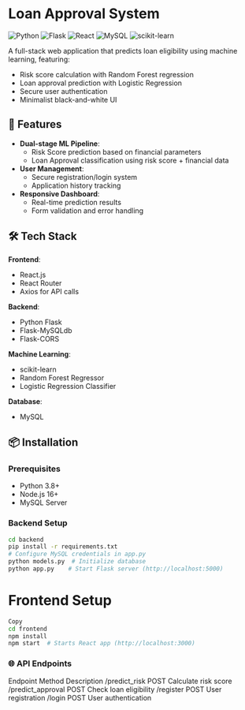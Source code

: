 # Loan Approval System

![Python](https://img.shields.io/badge/python-3670A0?style=for-the-badge&logo=python&logoColor=ffdd54)
![Flask](https://img.shields.io/badge/flask-%23000.svg?style=for-the-badge&logo=flask&logoColor=white)
![React](https://img.shields.io/badge/react-%2320232a.svg?style=for-the-badge&logo=react&logoColor=%2361DAFB)
![MySQL](https://img.shields.io/badge/mysql-%2300f.svg?style=for-the-badge&logo=mysql&logoColor=white)
![scikit-learn](https://img.shields.io/badge/scikit--learn-%23F7931E.svg?style=for-the-badge&logo=scikit-learn&logoColor=white)

A full-stack web application that predicts loan eligibility using machine learning, featuring:
- Risk score calculation with Random Forest regression
- Loan approval prediction with Logistic Regression
- Secure user authentication
- Minimalist black-and-white UI

## 🚀 Features

- **Dual-stage ML Pipeline**:
  - Risk Score prediction based on financial parameters
  - Loan Approval classification using risk score + financial data
- **User Management**:
  - Secure registration/login system
  - Application history tracking
- **Responsive Dashboard**:
  - Real-time prediction results
  - Form validation and error handling

## 🛠️ Tech Stack

**Frontend**:
- React.js
- React Router
- Axios for API calls

**Backend**:
- Python Flask
- Flask-MySQLdb
- Flask-CORS

**Machine Learning**:
- scikit-learn
- Random Forest Regressor
- Logistic Regression Classifier

**Database**:
- MySQL

## 📦 Installation

### Prerequisites
- Python 3.8+
- Node.js 16+
- MySQL Server

### Backend Setup
```bash
cd backend
pip install -r requirements.txt
# Configure MySQL credentials in app.py
python models.py  # Initialize database
python app.py    # Start Flask server (http://localhost:5000)
```


# Frontend Setup
```bash
Copy
cd frontend
npm install
npm start  # Starts React app (http://localhost:3000)
```
### 🌐 API Endpoints
Endpoint	Method	Description
/predict_risk	POST	Calculate risk score
/predict_approval	POST	Check loan eligibility
/register	POST	User registration
/login	POST	User authentication
